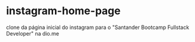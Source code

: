 # instagram-home-page
clone da página inicial do instagram para o "Santander Bootcamp Fullstack Developer" na dio.me
